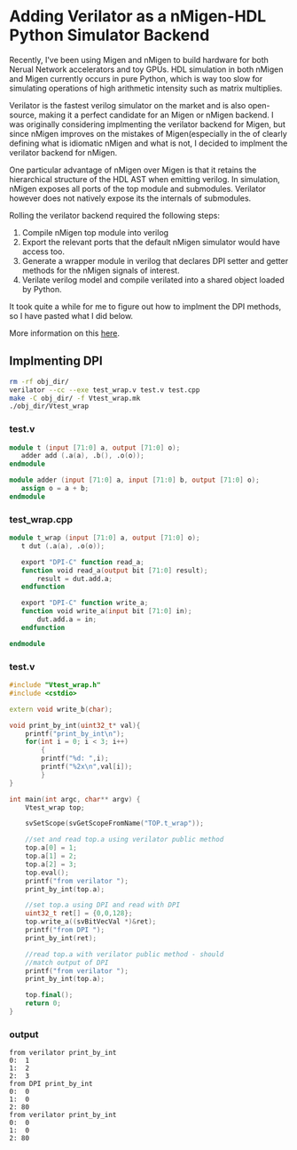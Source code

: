 # Adding Verilator as a nMigen-HDL Python Simulator Backend

Recently, I've been using Migen and nMigen to build hardware for 
both Nerual Network accelerators and toy GPUs.
HDL simulation in both nMigen and Migen currently occurs in 
pure Python, which is way too slow for simulating operations of 
high arithmetic intensity such as matrix multiplies.

Verilator is the fastest verilog simulator on the market and is
also open-source, making it a perfect candidate for 
an Migen or nMigen backend. I was originally considering
 implmenting the verilator backend for Migen, but since 
nMigen improves on the mistakes of Migen(especially in the 
of clearly defining what is idiomatic nMigen and what is not,
I decided to implment the verilator backend for nMigen.

One particular advantage of nMigen over Migen is that
it retains the hierarchical structure of the HDL AST when 
emitting verilog. In simulation, nMigen exposes all ports
of the top module and submodules. Verilator however 
does not natively expose its the internals of submodules.

Rolling the verilator backend required the following steps:

1. Compile nMigen top module into verilog
2. Export the relevant ports that the default nMigen 
simulator would have access too.
3. Generate a wrapper module in verilog that declares
DPI setter and getter methods for the nMigen signals of
interest.
4. Verilate verilog model and compile verilated into a 
shared object loaded by Python.

It took quite a while for me to figure out how to implment the
DPI methods, so I have pasted what I did below.

More information on this [here](https://github.com/verilator/verilator/issues/2071).

## Implmenting DPI

```bash
rm -rf obj_dir/
verilator --cc --exe test_wrap.v test.v test.cpp
make -C obj_dir/ -f Vtest_wrap.mk
./obj_dir/Vtest_wrap 
```

### test.v
```verilog
module t (input [71:0] a, output [71:0] o);
   adder add (.a(a), .b(), .o(o));
endmodule

module adder (input [71:0] a, input [71:0] b, output [71:0] o);
   assign o = a + b;
endmodule

```

### test_wrap.cpp
```verilog
module t_wrap (input [71:0] a, output [71:0] o);
   t dut (.a(a), .o(o));

   export "DPI-C" function read_a;
   function void read_a(output bit [71:0] result);
       result = dut.add.a;
   endfunction

   export "DPI-C" function write_a;
   function void write_a(input bit [71:0] in);
       dut.add.a = in;
   endfunction

endmodule
```

### test.v
```c++
#include "Vtest_wrap.h"
#include <cstdio>

extern void write_b(char);

void print_by_int(uint32_t* val){
	printf("print_by_int\n");
	for(int i = 0; i < 3; i++)
		{
		printf("%d: ",i);
		printf("%2x\n",val[i]);
		}
}

int main(int argc, char** argv) {
    Vtest_wrap top;

    svSetScope(svGetScopeFromName("TOP.t_wrap"));

	//set and read top.a using verilator public method
	top.a[0] = 1;
	top.a[1] = 2;
	top.a[2] = 3;
	top.eval();
	printf("from verilator ");
	print_by_int(top.a);

	//set top.a using DPI and read with DPI
	uint32_t ret[] = {0,0,128};
	top.write_a((svBitVecVal *)&ret);
	printf("from DPI ");
	print_by_int(ret);

	//read top.a with verilator public method - should
	//match output of DPI
	printf("from verilator ");
	print_by_int(top.a);

	top.final();
	return 0;
}
```

### output
```
from verilator print_by_int
0:  1
1:  2
2:  3
from DPI print_by_int
0:  0
1:  0
2: 80
from verilator print_by_int
0:  0
1:  0
2: 80
```
